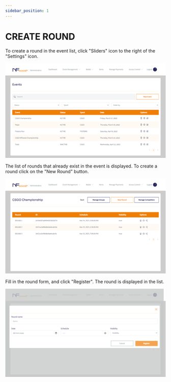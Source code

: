 ```yaml
---
sidebar_position: 1
---
```


# CREATE ROUND

To create a round in the event list, click "Sliders" icon to the right of the "Settings" icon.

![1](/img/evento.png)

The list of rounds that already exist in the event is displayed. To create a round click on the "New Round" button.

![1](/img/novoround.png)

Fill in the round form, and click "Register". The round is displayed in the list.

![1](/img/registraround.png)
